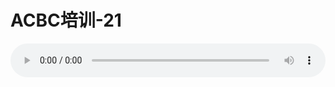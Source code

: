 # ACBC培训-21

<audio style="width: 100%;" preload="false" controls controlslist="nodownload"><source src="http://file.simai.life/audio/mp3/old/12140.mp3" type="audio/mpeg">Your browser does not support the audio element.</audio>


